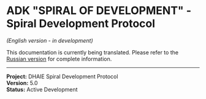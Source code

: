 # ADK "SPIRAL OF DEVELOPMENT" - Spiral Development Protocol

*(English version - in development)*

This documentation is currently being translated. Please refer to the [Russian version](README.md) for complete information.

---
**Project:** DHAIE Spiral Development Protocol  
**Version:** 5.0  
**Status:** Active Development
